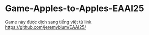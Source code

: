 # Game-Apples-to-Apples-EAAI25

Game này được dịch sang tiếng việt từ link https://github.com/jeremyblum/EAAI25/
